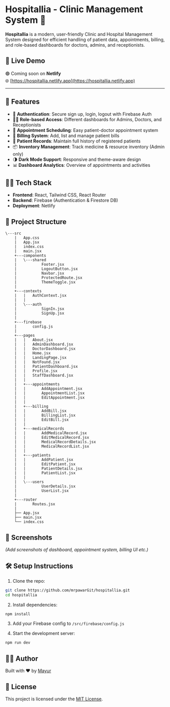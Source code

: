 # Hospitallia - Clinic Management System 🏥

**Hospitallia** is a modern, user-friendly Clinic and Hospital Management System designed for efficient handling of patient data, appointments, billing, and role-based dashboards for doctors, admins, and receptionists.

## 🚀 Live Demo

🟢 Coming soon on **Netlify**  
🌐 [https://hospitallia.netlify.app](https://hospitallia.netlify.app)

---

## 🚀 Features

- 🔐 **Authentication**: Secure sign up, login, logout with Firebase Auth
- 🧑‍⚕️ **Role-based Access**: Different dashboards for Admins, Doctors, and Receptionists
- 📅 **Appointment Scheduling**: Easy patient-doctor appointment system
- 🧾 **Billing System**: Add, list and manage patient bills
- 🧍 **Patient Records**: Maintain full history of registered patients
- 📦 **Inventory Management**: Track medicine & resource inventory (Admin only)
- 🌗 **Dark Mode Support**: Responsive and theme-aware design
- 📊 **Dashboard Analytics**: Overview of appointments and activities

## 🧑‍💻 Tech Stack

- **Frontend**: React, Tailwind CSS, React Router
- **Backend**: Firebase (Authentication & Firestore DB)
- **Deployment**: Netlify

## 📂 Project Structure

```
\---src
    |   App.css
    |   App.jsx
    |   index.css
    |   main.jsx
    +---components
    |   \---shared
    |           Footer.jsx
    |           LogoutButton.jsx
    |           Navbar.jsx
    |           ProtectedRoute.jsx
    |           ThemeToggle.jsx
    |
    +---contexts
    |   |   AuthContext.jsx
    |   |
    |   \---auth
    |           SignIn.jsx
    |           SignUp.jsx
    |
    +---firebase
    |       config.js
    |
    +---pages
    |   |   About.jsx
    |   |   AdminDashboard.jsx
    |   |   DoctorDashboard.jsx
    |   |   Home.jsx
    |   |   LandingPage.jsx
    |   |   NotFound.jsx
    |   |   PatientDashboard.jsx
    |   |   Profile.jsx
    |   |   StaffDashboard.jsx
    |   |
    |   +---appointments
    |   |       AddAppointment.jsx
    |   |       AppointmentList.jsx
    |   |       EditAppointment.jsx
    |   |
    |   +---billing
    |   |       AddBill.jsx
    |   |       BillingList.jsx
    |   |       EditBill.jsx
    |   |
    |   +---medicalRecords
    |   |       AddMedicalRecord.jsx
    |   |       EditMedicalRecord.jsx
    |   |       MedicalRecordDetails.jsx
    |   |       MedicalRecordList.jsx
    |   |
    |   +---patients
    |   |       AddPatient.jsx
    |   |       EditPatient.jsx
    |   |       PatientDetails.jsx
    |   |       PatientList.jsx
    |   |
    |   \---users
    |           UserDetails.jsx
    |           UserList.jsx
    |
    +---router
    |       Routes.jsx
    |
    ├── App.jsx
    ├── main.jsx
    └── index.css
```

## 📸 Screenshots

_(Add screenshots of dashboard, appointment system, billing UI etc.)_

## 🛠️ Setup Instructions

1. Clone the repo:

```bash
git clone https://github.com/mrpawarGit/hospitallia.git
cd hospitallia
```

2. Install dependencies:

```bash
npm install
```

3. Add your Firebase config to `/src/firebase/config.js`

4. Start the development server:

```bash
npm run dev
```

## 🙋‍♂️ Author

Built with ❤️ by [Mayur](https://github.com/mrpawarGit)

## 📜 License

This project is licensed under the [MIT License](LICENSE).
